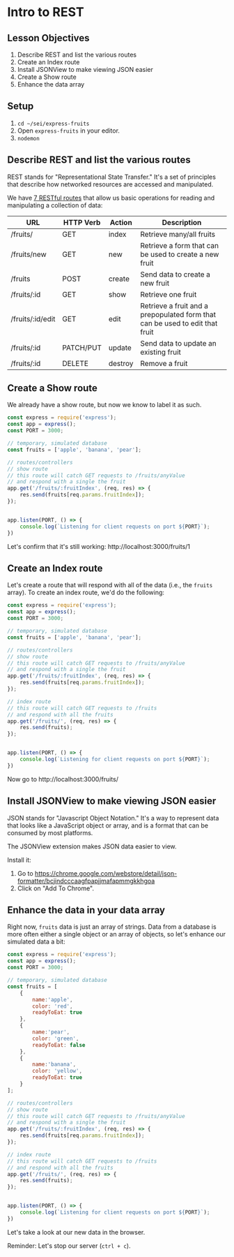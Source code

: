 # Intro to REST

## Lesson Objectives

1. Describe REST and list the various routes
1. Create an Index route
1. Install JSONView to make viewing JSON easier
1. Create a Show route
1. Enhance the data array


## Setup

1. `cd ~/sei/express-fruits`
2. Open `express-fruits` in your editor.
3. `nodemon`


## Describe REST and list the various routes

REST stands for "Representational State Transfer." It's a set of principles that describe how networked resources are accessed and manipulated.

We have [7 RESTful routes](https://gist.github.com/alexpchin/09939db6f81d654af06b) that allow us basic operations for reading and manipulating a collection of data:

| **URL** | **HTTP Verb** |  **Action** | **Description** |
|------------|-------------|------------|------------|
| /fruits/         | GET       | index  | Retrieve many/all fruits
| /fruits/new         | GET       | new   | Retrieve a form that can be used to create a new fruit
| /fruits          | POST      | create   | Send data to create a new fruit
| /fruits/:id      | GET       | show       | Retrieve one fruit
| /fruits/:id/edit | GET       | edit       | Retrieve a fruit and a prepopulated form that can be used to edit that fruit
| /fruits/:id      | PATCH/PUT | update    | Send data to update an existing fruit
| /fruits/:id      | DELETE    | destroy  | Remove a fruit


## Create a Show route

We already have a show route, but now we know to label it as such.

```js
const express = require('express');
const app = express();
const PORT = 3000;

// temporary, simulated database
const fruits = ['apple', 'banana', 'pear'];

// routes/controllers
// show route
// this route will catch GET requests to /fruits/anyValue
// and respond with a single the fruit
app.get('/fruits/:fruitIndex', (req, res) => {
    res.send(fruits[req.params.fruitIndex]);
});


app.listen(PORT, () => {
    console.log(`Listening for client requests on port ${PORT}`);
})
```

Let's confirm that it's still working: http://localhost:3000/fruits/1

## Create an Index route

Let's create a route that will respond with all of the data (i.e., the `fruits` array). To create an index route, we'd do the following:

```js
const express = require('express');
const app = express();
const PORT = 3000;

// temporary, simulated database
const fruits = ['apple', 'banana', 'pear'];

// routes/controllers
// show route
// this route will catch GET requests to /fruits/anyValue
// and respond with a single the fruit
app.get('/fruits/:fruitIndex', (req, res) => {
    res.send(fruits[req.params.fruitIndex]);
});

// index route
// this route will catch GET requests to /fruits
// and respond with all the fruits
app.get('/fruits/', (req, res) => {
    res.send(fruits);
});


app.listen(PORT, () => {
    console.log(`Listening for client requests on port ${PORT}`);
})
```

Now go to http://localhost:3000/fruits/


## Install JSONView to make viewing JSON easier

JSON stands for "Javascript Object Notation." It's a way to represent data that looks like a JavaScript object or array, and is a format that can be consumed by most platforms.

The JSONView extension makes JSON data easier to view.

Install it:

1. Go to https://chrome.google.com/webstore/detail/json-formatter/bcjindcccaagfpapjjmafapmmgkkhgoa
2. Click on "Add To Chrome".


## Enhance the data in your data array

Right now, `fruits` data is just an array of strings. Data from a database is more often either a single object or an array of objects, so let's enhance our simulated data a bit:

```js
const express = require('express');
const app = express();
const PORT = 3000;

// temporary, simulated database
const fruits = [
    {
        name:'apple',
        color: 'red',
        readyToEat: true
    },
    {
        name:'pear',
        color: 'green',
        readyToEat: false
    },
    {
        name:'banana',
        color: 'yellow',
        readyToEat: true
    }
];

// routes/controllers
// show route
// this route will catch GET requests to /fruits/anyValue
// and respond with a single the fruit
app.get('/fruits/:fruitIndex', (req, res) => {
    res.send(fruits[req.params.fruitIndex]);
});

// index route
// this route will catch GET requests to /fruits
// and respond with all the fruits
app.get('/fruits/', (req, res) => {
    res.send(fruits);
});


app.listen(PORT, () => {
    console.log(`Listening for client requests on port ${PORT}`);
})
```

Let's take a look at our new data in the browser.

Reminder: Let's stop our server (`ctrl + c`).
